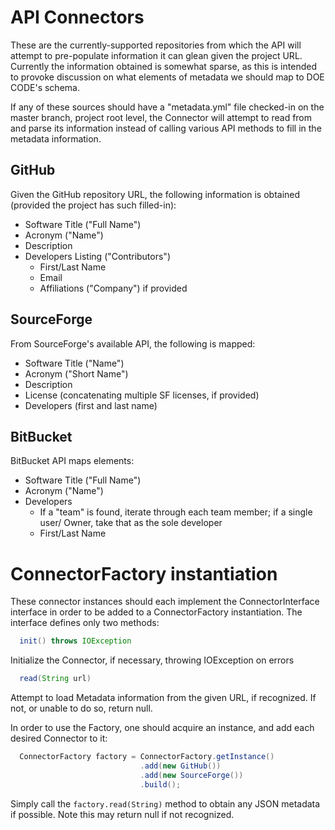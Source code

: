 # API Connectors

These are the currently-supported repositories from which the API will attempt
to pre-populate information it can glean given the project URL.  Currently the
information obtained is somewhat sparse, as this is intended to provoke 
discussion on what elements of metadata we should map to DOE CODE's schema.

If any of these sources should have a "metadata.yml" file checked-in on the
master branch, project root level, the Connector will attempt to read from and
parse its information instead of calling various API methods to fill in the
metadata information.

## GitHub

Given the GitHub repository URL, the following information is obtained (provided
the project has such filled-in):
* Software Title ("Full Name")
* Acronym ("Name")
* Description
* Developers Listing ("Contributors")
  * First/Last Name
  * Email
  * Affiliations ("Company") if provided

## SourceForge

From SourceForge's available API, the following is mapped:
* Software Title ("Name")
* Acronym ("Short Name")
* Description
* License (concatenating multiple SF licenses, if provided)
* Developers (first and last name)

## BitBucket

BitBucket API maps elements:
* Software Title ("Full Name")
* Acronym ("Name")
* Developers
  * If a "team" is found, iterate through each team member; if a single user/
    Owner, take that as the sole developer
  * First/Last Name

# ConnectorFactory instantiation

These connector instances should each implement the ConnectorInterface interface
in order to be added to a ConnectorFactory instantiation.  The interface defines
only two methods:

``` java
  init() throws IOException
```

  Initialize the Connector, if necessary, throwing IOException on errors

``` java
  read(String url)
```

  Attempt to load Metadata information from the given URL, if recognized. If not,
  or unable to do so, return null.

In order to use the Factory, one should acquire an instance, and add each desired Connector to it:

``` java
  ConnectorFactory factory = ConnectorFactory.getInstance()
                             .add(new GitHub())
                             .add(new SourceForge())
                             .build();
```

Simply call the `factory.read(String)` method to obtain any JSON metadata if possible.
Note this may return null if not recognized.
